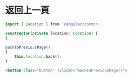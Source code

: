 # 返回上一頁

```typescript
import { Location } from '@angular/common';

constructor(private location: Location) {
}

backToPreviousPage()
{
    this.location.back();
}
```

```html
<button class="button" (click)="backToPreviousPage()">
```
